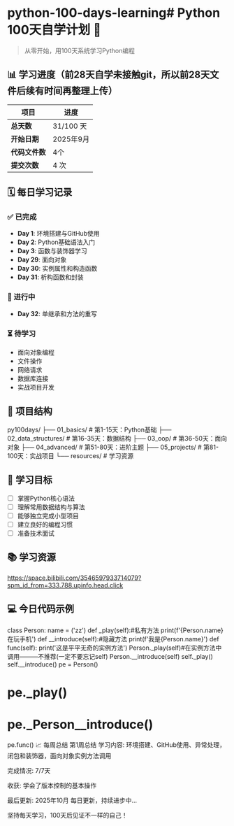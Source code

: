 # python-100-days-learning# Python 100天自学计划 🐍

> 从零开始，用100天系统学习Python编程

## 📊 学习进度（前28天自学未接触git，所以前28天文件后续有时间再整理上传）

| 项目 | 进度 |
|------|------|
| **总天数** | 31/100 天 |
| **开始日期** | 2025年9月 |
| **代码文件数** | 4个 |
| **提交次数** | 4 次 |

## 🗓️ 每日学习记录

### ✅ 已完成
- **Day 1**: 环境搭建与GitHub使用
- **Day 2**: Python基础语法入门
- **Day 3**: 函数与装饰器学习
-  **Day 29**: 面向对象
-   **Day 30**: 实例属性和构造函数
-   **Day 31**: 析构函数和封装

### 🔄 进行中
- **Day 32**: 单继承和方法的重写

### ⏳ 待学习
- 面向对象编程
- 文件操作
- 网络请求
- 数据库连接
- 实战项目开发

## 📁 项目结构
py100days/
├── 01_basics/ # 第1-15天：Python基础
├── 02_data_structures/ # 第16-35天：数据结构
├── 03_oop/ # 第36-50天：面向对象
├── 04_advanced/ # 第51-80天：进阶主题
├── 05_projects/ # 第81-100天：实战项目
└── resources/ # 学习资源

## 🎯 学习目标

- [ ] 掌握Python核心语法
- [ ] 理解常用数据结构与算法
- [ ] 能够独立完成小型项目
- [ ] 建立良好的编程习惯
- [ ] 准备技术面试

## 📚 学习资源

https://space.bilibili.com/3546597933714079?spm_id_from=333.788.upinfo.head.click

## 💻 今日代码示例

class Person:
    name = ('zz')
    def _play(self):#私有方法
        print(f'{Person.name}在玩手机')
    def __introduce(self):#隐藏方法
        print(f'我是{Person.name}')
    def func(self):
        print('这是平平无奇的实例方法')
        Person._play(self)#在实例方法中调用———不推荐(一定不要忘记self)
        Person.__introduce(self)
        self._play()
        self.__introduce()
pe = Person()
# pe._play()
# pe._Person__introduce()
pe.func()
📈 每周总结
第1周总结
学习内容: 环境搭建、GitHub使用、异常处理，闭包和装饰器，面向对象实例方法调用

完成情况: 7/7天

收获: 学会了版本控制的基本操作

最后更新: 2025年10月
每日更新，持续进步中...

坚持每天学习，100天后见证不一样的自己！
